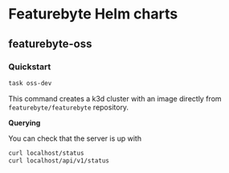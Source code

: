 # Featurebyte Helm charts

## featurebyte-oss

### Quickstart

```bash
task oss-dev
```

This command creates a k3d cluster with an image directly from `featurebyte/featurebyte` repository.

**Querying**

You can check that the server is up with

```bash
curl localhost/status
curl localhost/api/v1/status
```
